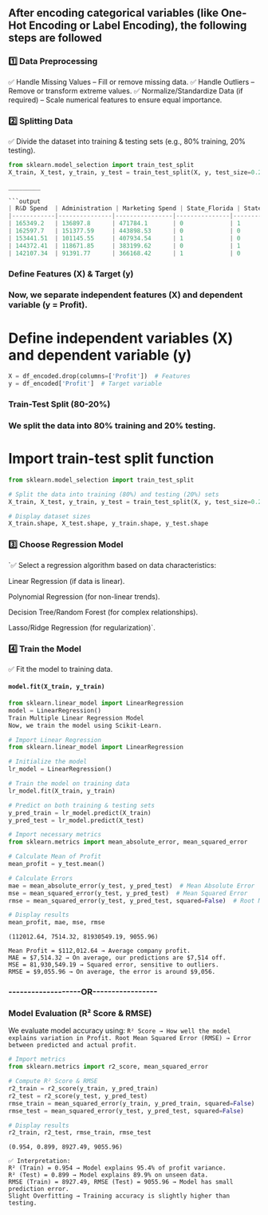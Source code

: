 ## After encoding categorical variables (like One-Hot Encoding or Label Encoding), the following steps are followed
### 1️⃣ Data Preprocessing
✅ Handle Missing Values – Fill or remove missing data.
✅ Handle Outliers – Remove or transform extreme values.
✅ Normalize/Standardize Data (if required) – Scale numerical features to ensure equal importance.
### 2️⃣ Splitting Data
✅ Divide the dataset into training & testing sets (e.g., 80% training, 20% testing).
```python
from sklearn.model_selection import train_test_split
X_train, X_test, y_train, y_test = train_test_split(X, y, test_size=0.2, random_state=42)

_________

```output
| R&D Spend  | Administration | Marketing Spend | State_Florida | State_New York | Profit     |
|------------|---------------|----------------|---------------|---------------|------------|
| 165349.2   | 136897.8      | 471784.1       | 0             | 1             | 192261.83  |
| 162597.7   | 151377.59     | 443898.53      | 0             | 0             | 191792.06  |
| 153441.51  | 101145.55     | 407934.54      | 1             | 0             | 191050.39  |
| 144372.41  | 118671.85     | 383199.62      | 0             | 1             | 182901.99  |
| 142107.34  | 91391.77      | 366168.42      | 1             | 0             | 166187.94  |
```
### Define Features (X) & Target (y)
### Now, we separate independent features (X) and dependent variable (y = Profit).
# Define independent variables (X) and dependent variable (y)
```python
X = df_encoded.drop(columns=['Profit'])  # Features
y = df_encoded['Profit']  # Target variable
```
### Train-Test Split (80-20%)
### We split the data into 80% training and 20% testing.
# Import train-test split function
``` python
from sklearn.model_selection import train_test_split  

# Split the data into training (80%) and testing (20%) sets
X_train, X_test, y_train, y_test = train_test_split(X, y, test_size=0.2, random_state=42)

# Display dataset sizes
X_train.shape, X_test.shape, y_train.shape, y_test.shape
```
### 3️⃣ Choose Regression Model
`✅ Select a regression algorithm based on data characteristics:

Linear Regression (if data is linear).

Polynomial Regression (for non-linear trends).

Decision Tree/Random Forest (for complex relationships).

Lasso/Ridge Regression (for regularization)`.

### 4️⃣ Train the Model
✅ Fit the model to training data.
#### `model.fit(X_train, y_train)`

```python
from sklearn.linear_model import LinearRegression
model = LinearRegression()
Train Multiple Linear Regression Model
Now, we train the model using Scikit-Learn.
```
```python
# Import Linear Regression
from sklearn.linear_model import LinearRegression  

# Initialize the model
lr_model = LinearRegression()  

# Train the model on training data
lr_model.fit(X_train, y_train)  

# Predict on both training & testing sets
y_pred_train = lr_model.predict(X_train)  
y_pred_test = lr_model.predict(X_test)
```

```python
# Import necessary metrics
from sklearn.metrics import mean_absolute_error, mean_squared_error  

# Calculate Mean of Profit
mean_profit = y_test.mean()

# Calculate Errors
mae = mean_absolute_error(y_test, y_pred_test)  # Mean Absolute Error
mse = mean_squared_error(y_test, y_pred_test)  # Mean Squared Error
rmse = mean_squared_error(y_test, y_pred_test, squared=False)  # Root Mean Squared Error

# Display results
mean_profit, mae, mse, rmse
```
```output
(112012.64, 7514.32, 81930549.19, 9055.96)
```
```✅ Interpretation:
Mean Profit = $112,012.64 → Average company profit.
MAE = $7,514.32 → On average, our predictions are $7,514 off.
MSE = 81,930,549.19 → Squared error, sensitive to outliers.
RMSE = $9,055.96 → On average, the error is around $9,056.
```
###  -------------------OR-----------------
### Model Evaluation (R² Score & RMSE)
We evaluate model accuracy using:
`R² Score → How well the model explains variation in Profit.
Root Mean Squared Error (RMSE) → Error between predicted and actual profit.`
```python
# Import metrics
from sklearn.metrics import r2_score, mean_squared_error  

# Compute R² Score & RMSE
r2_train = r2_score(y_train, y_pred_train)  
r2_test = r2_score(y_test, y_pred_test)  
rmse_train = mean_squared_error(y_train, y_pred_train, squared=False)  
rmse_test = mean_squared_error(y_test, y_pred_test, squared=False)

# Display results
r2_train, r2_test, rmse_train, rmse_test
```
```(0.954, 0.899, 8927.49, 9055.96)```
```
✅ Interpretation:
R² (Train) = 0.954 → Model explains 95.4% of profit variance.
R² (Test) = 0.899 → Model explains 89.9% on unseen data.
RMSE (Train) = 8927.49, RMSE (Test) = 9055.96 → Model has small prediction error.
Slight Overfitting → Training accuracy is slightly higher than testing.
```






